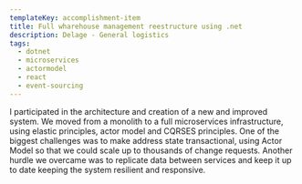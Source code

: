 ```yaml
---
templateKey: accomplishment-item
title: Full wharehouse management reestructure using .net
description: Delage - General logistics
tags:
  - dotnet
  - microservices
  - actormodel
  - react
  - event-sourcing
---
```


I participated in the architecture and creation of a new and improved system. We moved from a monolith to a full microservices infrastructure, using elastic principles, actor model and CQRSES principles. One of the biggest challenges was to make address state transactional, using Actor Model so that we could scale up to thousands of change requests. Another hurdle we overcame was to replicate data between services and keep it up to date keeping the system resilient and responsive.

